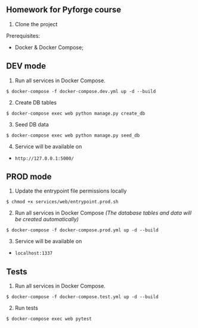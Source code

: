 ## Homework for Pyforge course 
1. Clone the project

Prerequisites:
- Docker & Docker Compose;

## DEV mode
1. Run all services in Docker Compose.
```shell
$ docker-compose -f docker-compose.dev.yml up -d --build 
```
2. Create DB tables
```shell
$ docker-compose exec web python manage.py create_db
```
3. Seed DB data
```shell
$ docker-compose exec web python manage.py seed_db
```
4. Service will be available on
- `http://127.0.0.1:5000/`

## PROD mode
1. Update the entrypoint file permissions locally
```shell
$ chmod +x services/web/entrypoint.prod.sh
```
2. Run all services in Docker Compose
_(The database tables and data will be created automatically)_
```shell
$ docker-compose -f docker-compose.prod.yml up -d --build
```
3. Service will be available on
- `localhost:1337`

## Tests
1. Run all services in Docker Compose.
```shell
$ docker-compose -f docker-compose.test.yml up -d --build
```
2. Run tests
```shell
$ docker-compose exec web pytest
```
